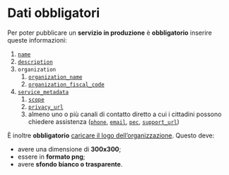 # Dati obbligatori

Per poter pubblicare un **servizio in produzione** è **obbligatorio** inserire queste informazioni:

1. [`name`](attributi.md#service_name)
2. [`description`](service-metadata.md#description)
3. `organization`
   1. [`organization_name`](attributi.md#organization_name)
   2. [`organization_fiscal_code`](attributi.md#organization_fiscal_code)
4. [`service_metadata`](service-metadata.md)
   1. [`scope`](service-metadata.md#scope)
   2. [`privacy_url`](service-metadata.md#privacy_url)
   3. almeno uno o più canali di contatto diretto a cui i cittadini possono chiedere assistenza ([`phone`](service-metadata.md#phone), [`email`](service-metadata.md#email), [`pec`](service-metadata.md#pec), [`support_url`](service-metadata.md#support_url))

È inoltre **obbligatorio** [caricare il logo dell’organizzazione](../../../api-e-specifiche/api-servizi/upload-organization-logo.md). Questo deve:

* avere una dimensione di **300x300**;
* essere in **formato png**;
* avere **sfondo bianco o trasparente**.
